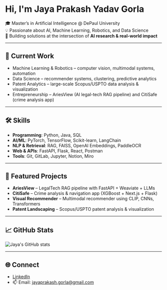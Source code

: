 # Hi, I'm Jaya Prakash Yadav Gorla

🎓 Master’s in Artificial Intelligence @ DePaul University  
💡 Passionate about AI, Machine Learning, Robotics, and Data Science  
🚀 Building solutions at the intersection of **AI research & real-world impact**

---

## 🔭 Current Work
- Machine Learning & Robotics – computer vision, multimodal systems, automation  
- Data Science – recommender systems, clustering, predictive analytics  
- Patent Analytics – large-scale Scopus/USPTO data analysis & visualization  
- Entrepreneurship – AriesView (AI legal-tech RAG pipeline) and CitiSafe (crime analysis app)  

---

## 🛠️ Skills
- **Programming**: Python, Java, SQL  
- **AI/ML**: PyTorch, TensorFlow, Scikit-learn, LangChain  
- **NLP & Retrieval**: RAG, FAISS, OpenAI Embeddings, PaddleOCR  
- **Web & APIs**: FastAPI, Flask, React, Postman  
- **Tools**: Git, GitLab, Jupyter, Notion, Miro  

---

## 📌 Featured Projects
- **AriesView** – LegalTech RAG pipeline with FastAPI + Weaviate + LLMs  
- **CitiSafe** – Crime analysis & navigation app (XGBoost + Next.js + Flask)  
- **Visual Recommender** – Multimodal recommender using CLIP, CNNs, Transformers  
- **Patent Landscaping** – Scopus/USPTO patent analysis & visualization  

---

## 📈 GitHub Stats
![Jaya's GitHub stats](https://github-readme-stats.vercel.app/api?username=jayaprakashgorla&show_icons=true&theme=default)  

---

## 🌐 Connect
- [LinkedIn](https://www.linkedin.com/in/jayaprakashyadavgorla)  
- 📫 Email: jayaprakash.gorla@gmail.com  
